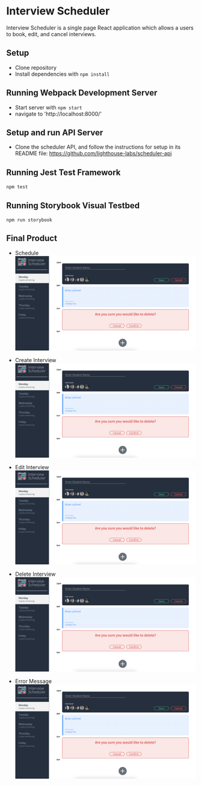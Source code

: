 # Interview Scheduler
Interview Scheduler is a single page React application which allows a users to book, edit, and cancel interviews.


## Setup

- Clone repository
- Install dependencies with `npm install`


## Running Webpack Development Server

- Start server with `npm start`
- navigate to 'http://localhost:8000/'


## Setup and run API Server

- Clone the scheduler API, and follow the instructions for setup in its README file: https://github.com/lighthouse-labs/scheduler-api


## Running Jest Test Framework

```
npm test
```

## Running Storybook Visual Testbed

```
npm run storybook
```

## Final Product

- Schedule
!["screenshot of schedule"](https://github.com/briandlafond/scheduler/blob/master/docs/Screen%20Shot%202021-11-28%20at%203.55.17%20PM.png)

- Create Interview
!["screenshot of create interview"](https://github.com/briandlafond/scheduler/blob/master/docs/Screen%20Shot%202021-11-28%20at%203.55.17%20PM.png)

- Edit Interview
!["screenshot of edit interview"](https://github.com/briandlafond/scheduler/blob/master/docs/Screen%20Shot%202021-11-28%20at%203.55.17%20PM.png)

- Delete Interview
!["screenshot of delete interview"](https://github.com/briandlafond/scheduler/blob/master/docs/Screen%20Shot%202021-11-28%20at%203.55.17%20PM.png)

- Error Message
!["screenshot or error"](https://github.com/briandlafond/scheduler/blob/master/docs/Screen%20Shot%202021-11-28%20at%203.55.17%20PM.png)